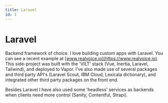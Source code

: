```yaml
---
title: Laravel
id: 1
---
```


# **Laravel**

Backend framework of choice. I love building custom apps with Laravel. You can see a recent example at [www.realvoice.io](https://www.realvoice.io). This side-project was built with the 'VILT' stack (Vue, Inertia, Laravel, Tailwind), and deployed to Vapor. I've also made use of several packages and third party API's (Laravel Scout, IBM Cloud, Lexicala dictionary), and integrated other third party packages on the front end. 

Besides Laravel I have also used some 'headless' services as backends when clients need more control (Sanity, Contentful, Strapi).

